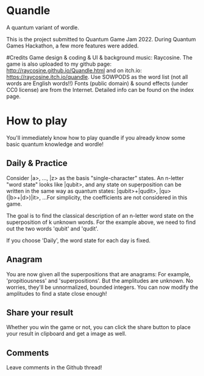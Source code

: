 # Quandle
A quantum variant of wordle.

This is the project submitted to Quantum Game Jam 2022. During Quantum Games Hackathon, a few more features were added. 

#Credits
Game design & coding & UI & background music: Raycosine.
The game is also uploaded to my github page: http://raycosine.github.io/Quandle.html and on itch.io: https://raycosine.itch.io/quandle.
Use SOWPODS as the word list (not all words are English words!!)
Fonts (public domain) & sound effects (under CC0 license) are from the Internet. Detailed info can be found on the index page.

# How to play

You'll immediately know how to play quandle if you already know some basic quantum knowledge and wordle!

## Daily & Practice
Consider |a>, ..., |z> as the basis "single-character" states. An n-letter "word state" looks like |qubit>, and any state on superposition can be written in the same way as quantum states: |qubit>+|qudit>, |qu>(|b>+|d>)|it>, ...For simplicity, the coefficients are not considered in this game.

The goal is to find the classical description of an n-letter word state on the superposition of k unknown words. For the example above, we need to find out the two words 'qubit' and 'qudit'.

If you choose 'Daily', the word state for each day is fixed.

## Anagram
You are now given all the superpositions that are anagrams: For example, 'propitiousness' and 'superpositions'. But the amplitudes are unknown. No worries, they'll be unnormalized, bounded integers. You can now modify the amplitudes to find a state close enough!

## Share your result
Whether you win the game or not, you can click the share button to place your result in clipboard and get a image as well.

## Comments
Leave comments in the Github thread!